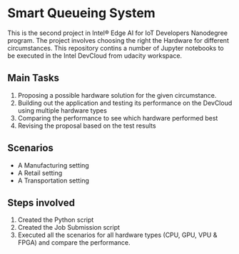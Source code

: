 # Smart Queueing System

This is the second project in Intel® Edge AI for IoT Developers Nanodegree program. The project involves choosing the right the Hardware for different circumstances. This repository contins a number of Jupyter notebooks to be executed in the Intel DevCloud from udacity workspace.

## Main Tasks
1. Proposing a possible hardware solution for the given circumstance.
2. Building out the application and testing its performance on the DevCloud using multiple hardware types
3. Comparing the performance to see which hardware performed best
4. Revising the proposal based on the test results

## Scenarios
- A Manufacturing setting
- A Retail setting
- A Transportation setting

## Steps involved
1. Created the Python script
2. Created the Job Submission script
3. Executed all the scenarios for all hardware types (CPU, GPU, VPU & FPGA) and compare the performance.